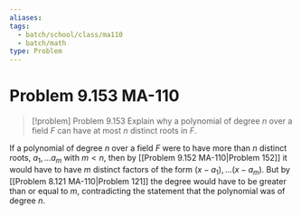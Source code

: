 ```yaml
---
aliases: 
tags:
  - batch/school/class/ma110
  - batch/math
type: Problem
---
```

# Problem 9.153 MA-110

> [!problem] Problem 9.153
> Explain why a polynomial of degree $n$ over a field $F$ can have at most $n$ distinct roots in $F$.

If a polynomial of degree $n$ over a field $F$ were to have more than $n$ distinct roots, $a_{1},\dots a_{m}$ with $m<n$, then by [[Problem 9.152 MA-110|Problem 152]] it would have to have $m$ distinct factors of the form $(x-a_{1}),\dots(x-a_{m})$. But by [[Problem 8.121 MA-110|Problem 121]] the degree would have to be greater than or equal to $m$, contradicting the statement that the polynomial was of degree $n$.
